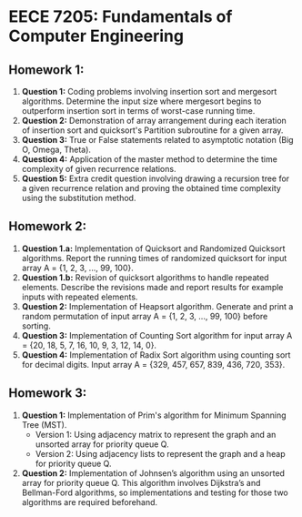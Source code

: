 # EECE 7205: Fundamentals of Computer Engineering

## Homework 1:
1. **Question 1:** Coding problems involving insertion sort and mergesort algorithms. Determine the input size where mergesort begins to outperform insertion sort in terms of worst-case running time.
2. **Question 2:** Demonstration of array arrangement during each iteration of insertion sort and quicksort's Partition subroutine for a given array.
3. **Question 3:** True or False statements related to asymptotic notation (Big O, Omega, Theta).
4. **Question 4:** Application of the master method to determine the time complexity of given recurrence relations.
5. **Question 5:** Extra credit question involving drawing a recursion tree for a given recurrence relation and proving the obtained time complexity using the substitution method.

## Homework 2:
1. **Question 1.a:** Implementation of Quicksort and Randomized Quicksort algorithms. Report the running times of randomized quicksort for input array A = {1, 2, 3, ..., 99, 100}.
2. **Question 1.b:** Revision of quicksort algorithms to handle repeated elements. Describe the revisions made and report results for example inputs with repeated elements.
3. **Question 2:** Implementation of Heapsort algorithm. Generate and print a random permutation of input array A = {1, 2, 3, ..., 99, 100} before sorting.
4. **Question 3:** Implementation of Counting Sort algorithm for input array A = {20, 18, 5, 7, 16, 10, 9, 3, 12, 14, 0}.
5. **Question 4:** Implementation of Radix Sort algorithm using counting sort for decimal digits. Input array A = {329, 457, 657, 839, 436, 720, 353}.

## Homework 3:
1. **Question 1:** Implementation of Prim's algorithm for Minimum Spanning Tree (MST).
   - Version 1: Using adjacency matrix to represent the graph and an unsorted array for priority queue Q.
   - Version 2: Using adjacency lists to represent the graph and a heap for priority queue Q.
2. **Question 2:** Implementation of Johnsen’s algorithm using an unsorted array for priority queue Q. This algorithm involves Dijkstra’s and Bellman-Ford algorithms, so implementations and testing for those two algorithms are required beforehand.
